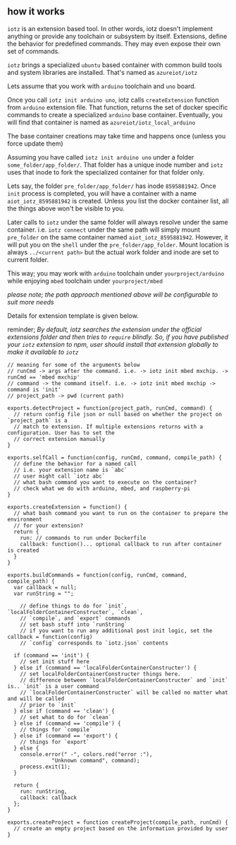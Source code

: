 ## how it works

`iotz` is an extension based tool. In other words, iotz doesn't implement anything
or provide any toolchain or subsystem by itself. Extensions, define the behavior
for predefined commands. They may even expose their own set of commands.

`iotz` brings a specialized `ubuntu` based container with common build tools and system
libraries are installed. That's named as `azureiot/iotz`

Lets assume that you work with `arduino` toolchain and `uno` board.

Once you call `iotz init arduino uno`, iotz calls `createExtension` function from
`arduino` extension file. That function, returns the set of docker specific commands
to create a specialized `arduino` base container. Eventually, you will find that
container is named as `azureiot/iotz_local_arduino`

The base container creations may take time and happens once (unless you force update them)

Assuming you have called `iotz init arduino uno` under a folder `some_folder/app_folder/`.
That folder has a unique inode number and `iotz` uses that inode to fork the specialized
container for that folder only.

Lets say, the folder `pre_folder/app_folder/` has inode `8595881942`. Once `init` process is
completed, you will have a container with a name `aiot_iotz_8595881942` is created.
Unless you list the docker container list, all the things above won't be visible to you.

Later calls to `iotz` under the same folder will always resolve under the same container.
i.e. `iotz connect` under the same path will simply mount `pre_folder` on the same
container named `aiot_iotz_8595881942`. However, it will put you on the `shell`
under the `pre_folder/app_folder`. Mount location is always `../<current path>`
but the actual work folder and inode are set to current folder.

This way; you may work with `arduino` toolchain under `yourproject/arduino`
while enjoying `mbed` toolchain under `yourproject/mbed`

_please note; the path approach mentioned above will be configurable to suit more needs_

Details for extension template is given below.

reminder; _By default, iotz searches the extension under the official extensions_
_folder and then tries to `require` blindly. So, if you have published your `iotz`_
_extension to npm, user should install that extension globally to make it available to `iotz`_

```
// meaning for some of the arguments below
// runCmd -> args after the command. i.e. -> iotz init mbed mxchip. -> runCmd == 'mbed mxchip'
// command -> the command itself. i.e. -> iotz init mbed mxchip -> command is 'init'
// project_path -> pwd (current path)

exports.detectProject = function(project_path, runCmd, command) {
  // return config file json or null based on whether the project on `project_path` is a
  // match to extension. If multiple extensions returns with a configuration. User has to set the
  // correct extension manually
}

exports.selfCall = function(config, runCmd, command, compile_path) {
  // define the behavior for a named call
  // i.e. your extension name is `abc`
  // user might call `iotz abc`
  // what bash command you want to execute on the container?
  // check what we do with arduino, mbed, and raspberry-pi
}

exports.createExtension = function() {
  // what bash command you want to run on the container to prepare the environment
  // for your extension?
  return {
    run: // commands to run under Dockerfile
    callback: function()... optional callback to run after container is created
  }
}

exports.buildCommands = function(config, runCmd, command, compile_path) {
  var callback = null;
  var runString = "";

    // define things to do for `init`, `localFolderContainerConstructer`, `clean`,
    // `compile`, and `export` commands
    // set bash stuff into `runString`
    // if you want to run any additional post init logic, set the callback = function(config)
    // `config` corresponds to `iotz.json` contents

  if (command == 'init') {
    // set init stuff here
  } else if (command == 'localFolderContainerConstructer') {
    // set localFolderContainerConstructer things here.
    // difference between `localFolderContainerConstructer` and `init` is.. `init` is a user command
    // `localFolderContainerConstructer` will be called no matter what and will be called
    // prior to `init`
  } else if (command == 'clean') {
    // set what to do for `clean`
  } else if (command == 'compile') {
    // things for `compile`
  } else if (command == 'export') {
    // things for `export`
  } else {
    console.error(" -", colors.red("error :"),
              "Unknown command", command);
    process.exit(1);
  }

  return {
    run: runString,
    callback: callback
  };
}

exports.createProject = function createProject(compile_path, runCmd) {
  // create an empty project based on the information provided by user
}
```